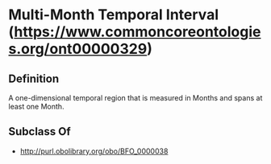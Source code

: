 # Multi-Month Temporal Interval (https://www.commoncoreontologies.org/ont00000329)

## Definition
A one-dimensional temporal region that is measured in Months and spans at least one Month.

## Subclass Of
- http://purl.obolibrary.org/obo/BFO_0000038

